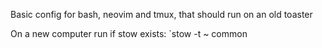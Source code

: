 Basic config for bash, neovim and tmux, that should run on an old toaster

On a new computer run if stow exists: `stow -t ~ common 








